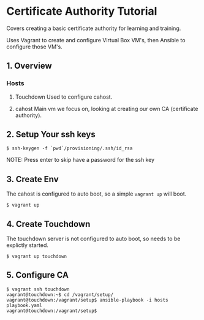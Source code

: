 # Certificate Authority Tutorial

Covers creating a basic certificate authority for learning and training.

Uses Vagrant to create and configure Virtual Box VM's, then Ansible to configure those VM's.

## 1. Overview

### Hosts
  1. Touchdown
  Used to configure cahost.

  1. cahost
  Main vm we focus on, looking at creating our own CA (certificate authority).

## 2. Setup Your ssh keys
```
$ ssh-keygen -f `pwd`/provisioning/.ssh/id_rsa
```

NOTE: Press enter to skip have a password for the ssh key

## 3. Create Env

The cahost is configured to auto boot, so a simple `vagrant up` will boot.

```
$ vagrant up
```

## 4. Create Touchdown

The touchdown server is not configured to auto boot, so needs to be explictly started.

```
$ vagrant up touchdown
```

## 5. Configure CA

```
$ vagrant ssh touchdown
vagrant@touchdown:~$ cd /vagrant/setup/
vagrant@touchdown:/vagrant/setup$ ansible-playbook -i hosts playbook.yaml
vagrant@touchdown:/vagrant/setup$
```
